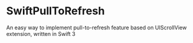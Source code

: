 # SwiftPullToRefresh
An easy way to implement pull-to-refresh feature based on UIScrollView extension, written in Swift 3
